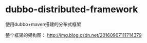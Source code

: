 # dubbo-distributed-framework
使用dubbo+maven搭建的分布式框架

整个框架的架构图：
http://img.blog.csdn.net/20160907111714379
